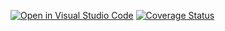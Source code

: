 [![Open in Visual Studio Code](https://classroom.github.com/assets/open-in-vscode-f059dc9a6f8d3a56e377f745f24479a46679e63a5d9fe6f495e02850cd0d8118.svg)](https://classroom.github.com/online_ide?assignment_repo_id=6371982&assignment_repo_type=AssignmentRepo)
[![Coverage Status](https://coveralls.io/repos/github/TestowanieAutomatyczneUG/projekt-i-tusiaa/badge.svg?branch=main&t=Lkod1m)](https://coveralls.io/github/TestowanieAutomatyczneUG/projekt-i-tusiaa?branch=main)
